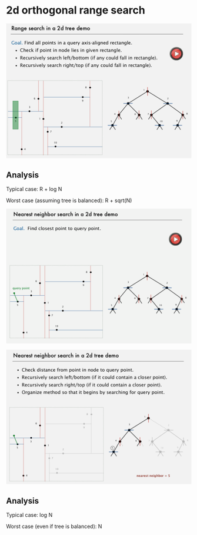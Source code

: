 # 2d orthogonal range search

![image](media/2d-orthogonal-range-search-image1.png)

## Analysis

Typical case: R + log N

Worst case (assuming tree is balanced): R + sqrt(N)

![image](media/2d-orthogonal-range-search-image2.png)

![image](media/2d-orthogonal-range-search-image3.png)

## Analysis

Typical case: log N

Worst case (even if tree is balanced): N
